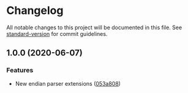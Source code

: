 # Changelog

All notable changes to this project will be documented in this file. See [standard-version](https://github.com/conventional-changelog/standard-version) for commit guidelines.

## 1.0.0 (2020-06-07)


### Features

* New endian parser extensions ([053a808](http://nas/matt/Janda.Parsers.Endian/commit/053a8083eb410c01cff47f340eb78c2be32a5bab))
